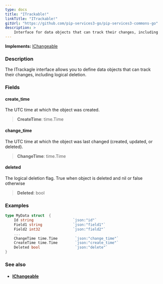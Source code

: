 ```yaml
---
type: docs
title: "ITrackable!"
linkTitle: "ITrackable!"
gitUrl: "https://github.com/pip-services3-go/pip-services3-commons-go"
description: > 
    Interface for data objects that can track their changes, including logical deletion.
---
```


**Implements:** [IChangeable](../ichangeable)

### Description

The ITrackagle interface allows you to define data objects that can track their changes, including logical deletion.

### Fields

<span class="hide-title-link">

#### create_time
The UTC time at which the object was created.
> **CreateTime**: time.Time

#### change_time
The UTC time at which the object was last changed (created, updated, or deleted).
> **ChangeTime**: time.Time

#### deleted
The logical deletion flag. True when object is deleted and nil or false otherwise
> **Deleted**: bool

</span>

### Examples

```go
type MyData struct  {
    Id string                  `json:"id"`
    Field1 string              `json:"field1"`
    Field2 int32               `json:"field2"`
    ...
    ChangeTime time.Time        `json:"change_time"`
    CreateTime time.Time        `json:"create_time"`
    Deleted bool                `json:"delete"`
}
```

### See also
- #### [IChangeable](../ichangeable)

